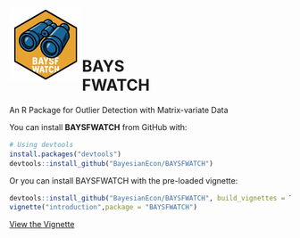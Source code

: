 <img src="man/figures/logo.png" width="130" align="left" />

<br><br>

<h1>BAYS<br>FWATCH</h1>
An R Package for Outlier Detection with Matrix-variate Data

You can install **BAYSFWATCH** from GitHub with:

```r
# Using devtools
install.packages("devtools")
devtools::install_github("BayesianEcon/BAYSFWATCH")
```
Or you can install BAYSFWATCH with the pre-loaded vignette:

```r
devtools::install_github("BayesianEcon/BAYSFWATCH", build_vignettes = TRUE)
vignette("introduction",package = "BAYSFWATCH")
```

[View the Vignette](https://BayesianEcon.github.io/BAYSFWATCH/introduction.html)
